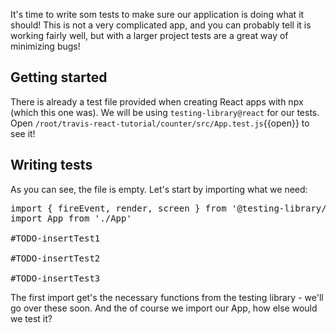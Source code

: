 It's time to write som tests to make sure our application is doing what it should! This is not a very complicated app, and you can probably tell it is working fairly well, but with a larger project tests are a great way of minimizing bugs!

## Getting started
There is already a test file provided when creating React apps with npx (which this one was). We will be using `testing-library@react` for our tests. Open `/root/travis-react-tutorial/counter/src/App.test.js`{{open}} to see it!

## Writing tests
As you can see, the file is empty. Let's start by importing what we need:
<pre class="file" data-filename="/root/travis-react-tutorial/counter/src/App.test.js" data-target="replace">
import { fireEvent, render, screen } from '@testing-library/react'
import App from './App'

#TODO-insertTest1

#TODO-insertTest2

#TODO-insertTest3
</pre>

The first import get's the necessary functions from the testing library - we'll go over these soon. And the of course we import our App, how else would we test it?

